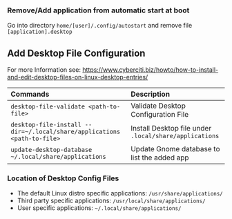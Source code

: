 ### Remove/Add application from automatic start at boot

Go into directory  `home/[user]/.config/autostart` and remove file `[application].desktop`

## Add Desktop File Configuration
For more Information see: https://www.cyberciti.biz/howto/how-to-install-and-edit-desktop-files-on-linux-desktop-entries/

| Commands                                                                | Description                                            |
| :---------------------------------------------------------------------- | :----------------------------------------------------- |
| `desktop-file-validate <path-to-file>`                                  | Validate Desktop Configuration File                    |
| `desktop-file-install --dir=~/.local/share/applications <path-to-file>` | Install Desktop file under `.local/share/applications` |
| `update-desktop-database ~/.local/share/applications`                   | Update Gnome database to list the added app            |
### Location of Desktop Config Files
- The default Linux distro specific applications: `/usr/share/applications/`
- Third party specific applications:  `/usr/local/share/applications/`
- User specific applications: `~/.local/share/applications/`
